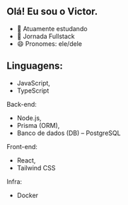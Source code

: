 ## Olá! Eu sou o Victor.

- 🔭 Atuamente estudando
- 🌱 Jornada Fullstack
- 😄 Pronomes: ele/dele

## Linguagens:

- JavaScript,   
- TypeScript

Back-end:

- Node.js, 
- Prisma (ORM), 
- Banco de dados (DB) – PostgreSQL

Front-end:

- React, 
- Tailwind CSS

Infra:
- Docker

  


